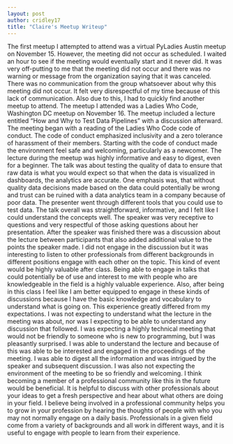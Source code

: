 ```yaml
---
layout: post
author: cridley17
title: "Claire's Meetup Writeup"
---
```

  The first meetup I attempted to attend was a virtual PyLadies Austin meetup on November 15. However, the meeting did not occur as scheduled. I waited an hour to see if the meeting would eventually start and it never did. It was very off-putting to me that the meeting did not occur and there was no warning or message from the organization saying that it was canceled. There was no communication from the group whatsoever about why this meeting did not occur. It felt very disrespectful of my time because of this lack of communication. Also due to this, I had to quickly find another meetup to attend. 
  The meetup I attended was a Ladies Who Code, Washington DC meetup on November 16. The meetup included a lecture entitled “How and Why to Test Data Pipelines” with a discussion afterward. The meeting began with a reading of the Ladies Who Code code of conduct. The code of conduct emphasized inclusivity and a zero tolerance of harassment of their members. Starting with the code of conduct made the environment feel safe and welcoming, particularly as a newcomer. 
	The lecture during the meetup was highly informative and easy to digest, even for a beginner. The talk was about testing the quality of data to ensure that raw data is what you would expect so that when the data is visualized in dashboards, the analytics are accurate. One emphasis was, that without quality data decisions made based on the data could potentially be wrong and trust can be ruined with a data analytics team in a company because of poor data. The presenter went through different tools that you could use to test data. The talk overall was straightforward, informative, and I felt like I could understand the concepts well. The speaker was very receptive to questions and very respectful of those asking questions about her presentation. After the speaker was finished there was a discussion about the lecture between participants that also added additional value to the points the speaker made. I did not engage in the discussion but it was interesting to listen to other professionals from different backgrounds in different positions engage with each other on the topic. 
	This kind of event would be highly valuable after class. Being able to engage in talks that could potentially be of use and interest to me with people who are knowledgeable in the field is a highly valuable experience. Also, after being in this class I feel like I am better equipped to engage in these kinds of discussions because I have the basic knowledge and vocabulary to understand what is going on. 
	This experience greatly differed from my expectations. I was not expecting to understand what the lecture in the meeting was about, nor was I expecting to be able to understand any discussion that followed. I was expecting a highly technical meeting that would not be friendly to someone who is new to programming, but I was pleasantly surprised. I was able to understand the lecture and because of this was able to be interested and engaged in the proceedings of the meeting. I was able to digest all the information and was intrigued by the speaker and subsequent discussion. I was also not expecting the environment of the meeting to be so friendly and welcoming. 
	I think becoming a member of a professional community like this in the future would be beneficial. It is helpful to discuss with other professionals about your ideas to get a fresh perspective and hear about what others are doing in your field. I believe being involved in a professional community helps you to grow in your profession by hearing the thoughts of people with who you may not normally engage on a daily basis. Professionals in a given field come from a variety of backgrounds and all work in different ways, and it is useful to engage with people to learn from their experience.
